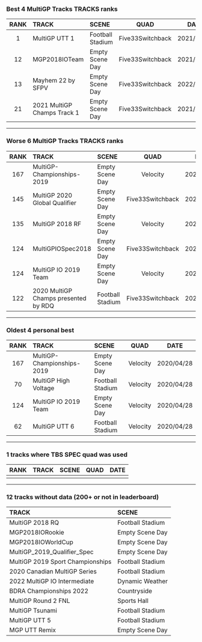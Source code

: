 ### Best 4 MultiGP Tracks TRACKS ranks
|RANK|TRACK|SCENE|QUAD|DATE|
|:---:|:---|:---|:---:|:---:|
|1|MultiGP UTT 1|Football Stadium|Five33Switchback|2021/09/16|
|12|MGP2018IOTeam|Empty Scene Day|Five33Switchback|2021/07/10|
|13|Mayhem 22 by SFPV|Empty Scene Day|Five33Switchback|2022/03/31|
|21|2021 MultiGP Champs Track 1|Empty Scene Day|Five33Switchback|2021/10/29|
---
### Worse 6 MultiGP Tracks TRACKS ranks
|RANK|TRACK|SCENE|QUAD|DATE|
|:---:|:---|:---|:---:|:---:|
|167|MultiGP-Championships-2019|Empty Scene Day|Velocity|2020/04/28|
|145|MultiGP 2020 Global Qualifier|Empty Scene Day|Five33Switchback|2022/02/02|
|135|MultiGP 2018 RF|Empty Scene Day|Velocity|2020/04/30|
|124|MultiGPIOSpec2018|Empty Scene Day|Five33Switchback|2021/09/08|
|124|MultiGP IO 2019 Team|Empty Scene Day|Velocity|2020/04/28|
|122|2020 MultiGP Champs presented by RDQ|Football Stadium|Five33Switchback|2021/08/27|
---
### Oldest 4 personal best
|RANK|TRACK|SCENE|QUAD|DATE|
|:---:|:---|:---|:---:|:---:|
|167|MultiGP-Championships-2019|Empty Scene Day|Velocity|2020/04/28|
|70|MultiGP High Voltage|Football Stadium|Velocity|2020/04/28|
|124|MultiGP IO 2019 Team|Empty Scene Day|Velocity|2020/04/28|
|62|MultiGP UTT 6|Football Stadium|Velocity|2020/04/28|
---
### 1 tracks where TBS SPEC quad was used
|RANK|TRACK|SCENE|QUAD|DATE|
|:---:|:---|:---|:---:|:---:|
||||||
---
### 12 tracks without data (200+ or not in leaderboard)
|TRACK|SCENE|
|:---|:---|
|MultiGP 2018 RQ|Football Stadium|
|MGP2018IORookie|Empty Scene Day|
|MGP2018IOWorldCup|Empty Scene Day|
|MultiGP_2019_Qualifier_Spec|Empty Scene Day|
|MultiGP 2019 Sport Championships|Football Stadium|
|2020 Canadian MultiGP Series|Football Stadium|
|2022 MultiGP IO Intermediate|Dynamic Weather|
|BDRA Championships 2022|Countryside|
|MultiGP Round 2 FNL|Sports Hall|
|MultiGP Tsunami|Football Stadium|
|MultiGP UTT 5|Football Stadium|
|MGP UTT Remix|Empty Scene Day|
